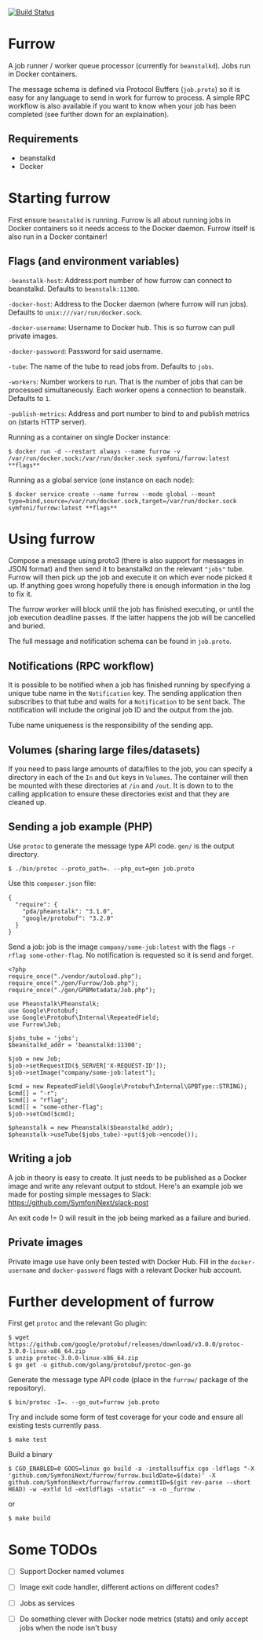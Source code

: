 [![Build Status](https://travis-ci.org/SymfoniNext/furrow.svg?branch=master)](https://travis-ci.org/SymfoniNext/furrow)

Furrow
======

A job runner / worker queue processor (currently for `beanstalkd`).  Jobs run in Docker containers.

The message schema is defined via Protocol Buffers (`job.proto`) so it is easy for any language to send in work for furrow to process.  A simple RPC workflow is also available if you want to know when your job has been completed (see further down for an explaination).

## Requirements

* beanstalkd
* Docker

# Starting furrow

First ensure `beanstalkd` is running.   Furrow is all about running jobs in Docker containers so it needs access to the Docker daemon.  Furrow itself is also run in a Docker container!

## Flags (and environment variables)

`-beanstalk-host`:  Address:port number of how furrow can connect to beanstalkd.  Defaults to `beanstalk:11300`.

`-docker-host`: Address to the Docker daemon (where furrow will run jobs).  Defaults to `unix:///var/run/docker.sock`.

`-docker-username`:  Username to Docker hub.  This is so furrow can pull private images.

`-docker-password`:  Password for said username.

`-tube`: The name of the tube to read jobs from.  Defaults to `jobs`.

`-workers`: Number workers to run.  That is the number of jobs that can be processed simultaneously.  Each worker opens a connection to beanstalk.  Defaults to `1`.

`-publish-metrics`: Address and port number to bind to and publish metrics on (starts HTTP server).


Running as a container on single Docker instance:

```
$ docker run -d --restart always --name furrow -v /var/run/docker.sock:/var/run/docker.sock symfoni/furrow:latest **flags**
```

Running as a global service (one instance on each node):

```
$ docker service create --name furrow --mode global --mount type=bind,source=/var/run/docker.sock,target=/var/run/docker.sock symfoni/furrow:latest **flags**
```


# Using furrow

Compose a message using proto3 (there is also support for messages in JSON format) and then send it to beanstalkd on the relevant `"jobs"` tube.  Furrow will then pick up the job and execute it on which ever node picked it up.  If anything goes wrong hopefully there is enough information in the log to fix it.

The furrow worker will block until the job has finished executing, or until the job execution deadline passes.  If the latter happens the job will be cancelled and buried.

The full message and notification schema can be found in `job.proto`.
  
## Notifications (RPC workflow)

It is possible to be notified when a job has finished running by specifying a unique tube name in the `Notification` key.  The sending application then subscribes to that tube and waits for a `Notification` to be sent back.  The notification will include the original job ID and the output from the job.

Tube name uniqueness is the responsibility of the sending app.

## Volumes (sharing large files/datasets)

If you need to pass large amounts of data/files to the job, you can specify a directory in each of the `In` and `Out` keys in `Volumes`.  The container will then be mounted with these directories at `/in` and `/out`.  It is down to to the calling application to ensure these directories exist and that they are cleaned up.

## Sending a job example (PHP)

Use `protoc` to generate the message type API code. `gen/` is the output directory.

```
$ ./bin/protoc --proto_path=. --php_out=gen job.proto
```

Use this `composer.json` file:

```
{
  "require": {
    "pda/pheanstalk": "3.1.0",
    "google/protobuf": "3.2.0"
  }
}
```

Send a job: job is the image `company/some-job:latest` with the flags `-r rflag some-other-flag`.  No notification is requested so it is send and forget.

```
<?php
require_once("./vendor/autoload.php");
require_once("./gen/Furrow/Job.php");
require_once("./gen/GPBMetadata/Job.php");

use Pheanstalk\Pheanstalk;
use Google\Protobuf;
use Google\Protobuf\Internal\RepeatedField;
use Furrow\Job;

$jobs_tube = 'jobs';
$beanstalkd_addr = 'beanstalkd:11300';

$job = new Job;
$job->setRequestID($_SERVER['X-REQUEST-ID']);
$job->setImage("company/some-job:latest");

$cmd = new RepeatedField(\Google\Protobuf\Internal\GPBType::STRING);
$cmd[] = "-r";
$cmd[] = "rflag";
$cmd[] = "some-other-flag";
$job->setCmd($cmd);

$pheanstalk = new Pheanstalk($beanstalkd_addr);
$pheanstalk->useTube($jobs_tube)->put($job->encode());
```

## Writing a job

A job in theory is easy to create.  It just needs to be published as a Docker image and write any relevant output to stdout.  Here's an example job we made for posting simple messages to Slack:  https://github.com/SymfoniNext/slack-post

An exit code != 0 will result in the job being marked as a failure and buried.

## Private images

Private image use have only been tested with Docker Hub.  Fill in the `docker-username` and `docker-password` flags with a relevant Docker hub account.


# Further development of furrow

First get `protoc` and the relevant Go plugin:

```
$ wget https://github.com/google/protobuf/releases/download/v3.0.0/protoc-3.0.0-linux-x86_64.zip
$ unzip protoc-3.0.0-linux-x86_64.zip 
$ go get -u github.com/golang/protobuf/protoc-gen-go
```

Generate the message type API code (place in the `furrow/` package of the repository).

```
$ bin/protoc -I=. --go_out=furrow job.proto
```

Try and include some form of test coverage for your code and ensure all existing tests currently pass.

```
$ make test
```

Build a binary

```
$ CGO_ENABLED=0 GOOS=linux go build -a -installsuffix cgo -ldflags "-X 'github.com/SymfoniNext/furrow/furrow.buildDate=$(date)' -X github.com/SymfoniNext/furrow/furrow.commitID=$(git rev-parse --short HEAD) -w -extld ld -extldflags -static" -x -o _furrow .
```

or

```
$ make build
```

# Some TODOs


- [ ] Support Docker named volumes
- [ ] Image exit code handler, different actions on different codes?
- [ ] Jobs as services
- [ ] Do something clever with Docker node metrics (stats) and only accept jobs when the node isn't busy

